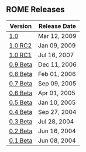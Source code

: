 ## ROME Releases

| Version | Release Date |
| --- | --- |
| [1.0](1.0-release/index.html)         | Mar 12, 2009 |
| [1.0 RC2](1.0-rc2/index.html)         | Jan 09, 2009 |
| [1.0 RC1](1.0-rc1/index.html)         | Jul 16, 2007 |
| [0.9 Beta](0.9-beta/index.html)       | Dec 11, 2006 |
| [0.8 Beta](0.8-beta/index.html)       | Feb 01, 2006 |
| [0.7 Beta](0.7-beta/index.html)       | Sep 09, 2005 |
| [0.6 Beta](0.6-beta/index.html)       | Apr 01, 2005 |
| [0.5 Beta](0.5-beta/index.html) | Jan 10, 2005 |
| [0.4 Beta](0.4-beta/index.html) | Sep 27, 2004 |
| [0.3 Beta](0.3-beta/index.html) | Jul 28, 2004 |
| [0.2 Beta](0.2-beta/index.html) | Jun 16, 2004 |
| [0.1 Beta](0.1-beta/index.html) | Jun 08, 2004 |

